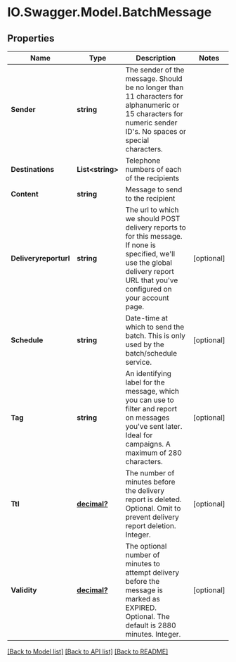 # IO.Swagger.Model.BatchMessage
## Properties

Name | Type | Description | Notes
------------ | ------------- | ------------- | -------------
**Sender** | **string** | The sender of the message. Should be no longer than 11 characters for alphanumeric or 15 characters for numeric sender ID&#x27;s. No spaces or special characters. | 
**Destinations** | **List&lt;string&gt;** | Telephone numbers of each of the recipients | 
**Content** | **string** | Message to send to the recipient | 
**Deliveryreporturl** | **string** | The url to which we should POST delivery reports to for this message. If none is specified, we&#x27;ll use the global delivery report URL that you&#x27;ve configured on your account page. | [optional] 
**Schedule** | **string** | Date-time at which to send the batch. This is only used by the batch/schedule service. | [optional] 
**Tag** | **string** | An identifying label for the message, which you can use to filter and report on messages you&#x27;ve sent later. Ideal for campaigns. A maximum of 280 characters. | [optional] 
**Ttl** | [**decimal?**](BigDecimal.md) | The number of minutes before the delivery report is deleted. Optional. Omit to prevent delivery report deletion. Integer. | [optional] 
**Validity** | [**decimal?**](BigDecimal.md) | The optional number of minutes to attempt delivery before the message is marked as EXPIRED. Optional. The default is 2880 minutes. Integer. | [optional] 

[[Back to Model list]](../README.md#documentation-for-models) [[Back to API list]](../README.md#documentation-for-api-endpoints) [[Back to README]](../README.md)

